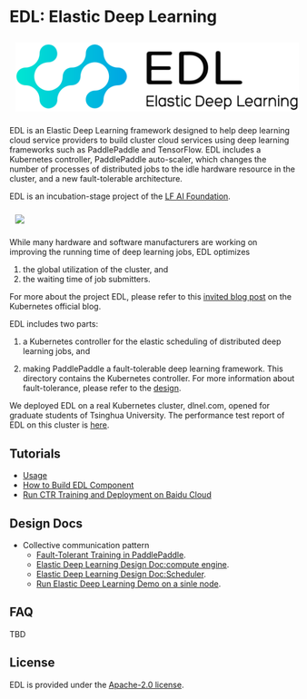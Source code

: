# EDL: Elastic Deep Learning

<img src="https://github.com/elasticdeeplearning/artwork/blob/master/horizontal/color/edl-horizontal-color.png" width="500" style="display:inline;vertical-align:middle;padding:2%">

EDL is an Elastic Deep Learning framework designed to help deep learning cloud service providers to build cluster cloud services using deep learning frameworks such as PaddlePaddle and TensorFlow. EDL includes a Kubernetes controller, PaddlePaddle auto-scaler, which changes the number of processes of distributed jobs to the idle hardware resource in the cluster, and a new fault-tolerable architecture.

EDL is an incubation-stage project of the [LF AI Foundation](https://lfai.foundation).

<img src="https://github.com/lfai/artwork/blob/master/lfai-project-badge/incubation/color/lfai-projectlogos_incubation-color.png"  width="200" style="display:inline;vertical-align:middle;padding:2%">

While many hardware and software manufacturers are working on
improving the running time of deep learning jobs, EDL optimizes

1. the global utilization of the cluster, and
1. the waiting time of job submitters.

For more about the project EDL, please refer to this [invited blog
post](https://kubernetes.io/blog/2017/12/paddle-paddle-fluid-elastic-learning/)
on the Kubernetes official blog.

EDL includes two parts:

1. a Kubernetes controller for the elastic scheduling of distributed
   deep learning jobs, and

1. making PaddlePaddle a fault-tolerable deep learning framework.
   This directory contains the Kubernetes controller.  For more
   information about fault-tolerance, please refer to the
   [design](./doc/fault_tolerance.md).

We deployed EDL on a real Kubernetes cluster, dlnel.com, opened for
graduate students of Tsinghua University.  The performance test report
of EDL on this cluster is
[here](https://github.com/PaddlePaddle/cloud/blob/develop/doc/edl/experiment/README.md).

## Tutorials

- [Usage](./doc/usage.md)
- [How to Build EDL Component](./doc/build.md)
- [Run CTR Training and Deployment on Baidu Cloud](./example/ctr/deploy_ctr_on_baidu_cloud_cn.rst)

## Design Docs
- Collective communication pattern
  -  [Fault-Tolerant Training in PaddlePaddle](./doc/fault_tolerance.md).
  -  [Elastic Deep Learning Design Doc:compute engine](./doc/edl_collective_design_doc.md).
  -  [Elastic Deep Learning Design Doc:Scheduler](./doc/edl_design_doc.md).
  -  [Run Elastic Deep Learning Demo on a sinle node](./doc/collective_demo.md).

## FAQ

TBD

## License

EDL is provided under the [Apache-2.0 license](LICENSE).
